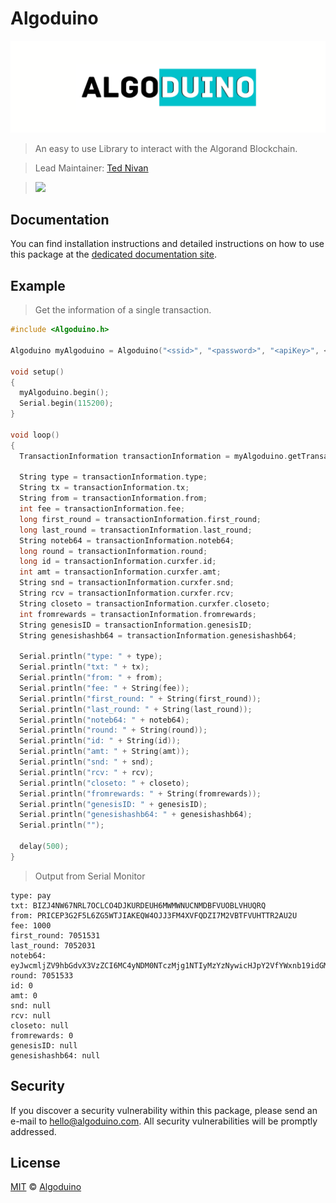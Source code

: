 # Algoduino

<p align="center">
    <img src="https://github.com/algoduino/assets/blob/master/Algoduino-banner.png" />
</p>

> An easy to use Library to interact with the Algorand Blockchain.

> Lead Maintainer: [Ted Nivan](https://github.com/TedNIVAN)

> <img src="https://www.ardu-badge.com/badge/Algoduino.svg" />
## Documentation

You can find installation instructions and detailed instructions on how to use this package at the [dedicated documentation site](https://algoduino.github.io/documentation/class_algoduino.html).

## Example

> Get the information of a single transaction.

```cpp
#include <Algoduino.h>

Algoduino myAlgoduino = Algoduino("<ssid>", "<password>", "<apiKey>", <network>, "<fingerprint>");

void setup()
{
  myAlgoduino.begin();
  Serial.begin(115200);
}

void loop()
{
  TransactionInformation transactionInformation = myAlgoduino.getTransactionInformation("<txid>");

  String type = transactionInformation.type;
  String tx = transactionInformation.tx;
  String from = transactionInformation.from;
  int fee = transactionInformation.fee;
  long first_round = transactionInformation.first_round;
  long last_round = transactionInformation.last_round;
  String noteb64 = transactionInformation.noteb64;
  long round = transactionInformation.round;
  long id = transactionInformation.curxfer.id;
  int amt = transactionInformation.curxfer.amt;
  String snd = transactionInformation.curxfer.snd;
  String rcv = transactionInformation.curxfer.rcv;
  String closeto = transactionInformation.curxfer.closeto;
  int fromrewards = transactionInformation.fromrewards;
  String genesisID = transactionInformation.genesisID;
  String genesishashb64 = transactionInformation.genesishashb64;

  Serial.println("type: " + type);
  Serial.println("txt: " + tx);
  Serial.println("from: " + from);
  Serial.println("fee: " + String(fee));
  Serial.println("first_round: " + String(first_round));
  Serial.println("last_round: " + String(last_round));
  Serial.println("noteb64: " + noteb64);
  Serial.println("round: " + String(round));
  Serial.println("id: " + String(id));
  Serial.println("amt: " + String(amt));
  Serial.println("snd: " + snd);
  Serial.println("rcv: " + rcv);
  Serial.println("closeto: " + closeto);
  Serial.println("fromrewards: " + String(fromrewards));
  Serial.println("genesisID: " + genesisID);
  Serial.println("genesishashb64: " + genesishashb64);
  Serial.println("");

  delay(500);
}
```

> Output from Serial Monitor

```
type: pay
txt: BIZJ4NW67NRL7OCLCO4DJKURDEUH6MWMWNUCNMDBFVUOBLVHUQRQ
from: PRICEP3G2F5L6ZG5WTJIAKEQW4OJJ3FM4XVFQDZI7M2VBTFVUHTTR2AU2U
fee: 1000
first_round: 7051531
last_round: 7052031
noteb64: eyJwcmljZV9hbGdvX3VzZCI6MC4yNDM0NTczMjg1NTIyMzYzNywicHJpY2VfYWxnb19idGMiOjAuMDAwMDI1Mzc4MTM1NTAzNzEyNDQ4LCJsYXN0X3RyYWRlX2F0IjoiMjAyMC0wNi0wM1QyMTo0ODo0NC4yM1oiLCJ0aW1lc3RhbXAiOiIyMDIwLTA2LTAzVDIxOjQ4OjU4LjIzMFoifQ==
round: 7051533
id: 0
amt: 0
snd: null
rcv: null
closeto: null
fromrewards: 0
genesisID: null
genesishashb64: null
```
## Security

If you discover a security vulnerability within this package, please send an e-mail to hello@algoduino.com. All security vulnerabilities will be promptly addressed.

## License

[MIT](LICENSE) © [Algoduino](https://algoduino.com/)
